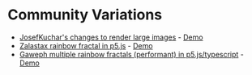 # Community Variations

* [JosefKuchar's changes to render large images](https://github.com/JosefKuchar/p5-projects/tree/master/CC_61_fractal_spirograph_large_render) - [Demo](https://josefkuchar.github.io/p5-projects/CC_61_fractal_spirograph_large_render/)
* [Zalastax rainbow fractal in p5.js](https://github.com/Zalastax/p5js-projects/tree/master/CC_61_fractal_spirograph_rainbow) - [Demo](https://zalastax.github.io/p5js-projects/CC_61_fractal_spirograph_rainbow/)
* [Gaweph multiple rainbow fractals (performant) in p5.js/typescript](https://github.com/Gaweph/CodingTrain-RainbowCode-Challenges/tree/master/Fractal_spirograph_p5) - [Demo](https://gaweph.github.io/CodingTrain-RainbowCode-Challenges/Fractal_spirograph_p5/)
